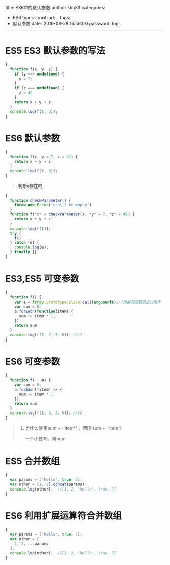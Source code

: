 title: ES6中的默认参数
author: shh33
categories:
  - ES6
typora-root-url: ..
tags:
  - 默认参数
date: 2019-08-28 16:59:00
password:
top:
---
# ES5 ES3 默认参数的写法

```javascript
{
  function f(x, y, z) {
​    if (y === undefined) {
​      y = 7;
​    }
​    if (z === undefined) {
​      z = 42
​    }
​    return x + y + z
  }
  console.log(f(1, 3));
}
```

# ES6 默认参数

```javascript
{
  function f(x, y = 7, z = 42) {
​    return x + y + z
  }
  console.log(f(1, 3));
} 
```

> **判断x存在吗**

```javascript
{
  function checkParameter() {
​    throw new Error('can\'t be empty')
  }
  function f(*x* = checkParameter(), *y* = 7, *z* = 42) {
​    return x + y + z
  }
  console.log(f(1));
  try {
​    f()
  } catch (e) {
​    console.log(e);
  } finally {}
}
```

# ES3,ES5 可变参数

```javascript
{
  function f() {
​    var a = Array.prototype.slice.call(arguments);//伪装转成数组进行操作
​    var sum = 0;
​    a.forEach(function(item) {
​      sum += item * 1; 
​    })
​    return sum
  }
  console.log(f(1, 2, 3, 6)); //12
}
```

# ES6 可变参数

```javascript
{
  function f(...a) {
​    var sum = 0;
​    a.forEach(*item* => {
​      sum += item * 1
​    });
​    return sum
  }
  console.log(f(1, 2, 3, 6)); //12
} 
```

> 1. 为什么使用sum += item*1 ，而非sum += item？
>
>    一个小技巧，转num

# ES5 合并数组

```javascript
{
  var params = ['hello', true, 7];
  var other = [1, 2].concat(params);
  console.log(other);  //[1, 2, "hello", true, 7]
} 
```



# ES6 利用扩展运算符合并数组

```javascript
{
  var params = ['hello', true, 7];
  var other = [
​    1, 2, ...params
  ];
  console.log(other);  //[1, 2, "hello", true, 7]
}
```

